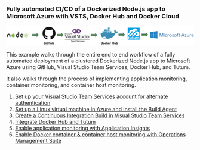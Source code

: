 ### Fully automated CI/CD of a Dockerized Node.js app to Microsoft Azure with VSTS, Docker Hub and Docker Cloud

![](<docs/media/workflow.PNG>)

This example walks through the entire end to end workflow of a fully automated deployment of a clustered Dockerized Node.js app to Microsoft Azure using GitHub, Visual Studio Team Services, Docker Hub, and Tutum.

It also walks through the process of implementing application monitoring, container monitoring, and container host monitoring.

1. [Set up your Visual Studio Team Services account for alternate authentication](https://github.com/OguzPastirmaci/vsts-dockerhub-tutum-azure/blob/master/docs/setting-up-visual-studio-online-account-for-alternate-authentication.md)
2. [Set up a Linux virtual machine in Azure and install the Build Agent](https://github.com/OguzPastirmaci/vsts-dockerhub-tutum-azure/blob/master/docs/setting-up-linux-virtual-machine-in-azure-as-the-build-agent.md)
3. [Create a Continuous Integration Build in Visual Studio Team Services](https://github.com/OguzPastirmaci/vsts-dockerhub-tutum-azure/blob/master/docs/creating-ci-build-in-vsts.md)
4. [Integrate Docker Hub and Tutum](https://github.com/OguzPastirmaci/vsts-dockerhub-tutum-azure/blob/master/docs/integrating-docker-hub-and-tutum-with-vsts-and-azure.md)
5. [Enable application monitoring with Application Insights](https://github.com/OguzPastirmaci/vsts-dockerhub-tutum-azure/blob/master/docs/enabling-app-monitoring-with-application-insights.md)
6. [Enable Docker container & container host monitoring with Operations Management Suite](https://github.com/OguzPastirmaci/vsts-dockerhub-tutum-azure/blob/master/docs/enabling-container-host-and-container-monitoring-with-oms.md)



